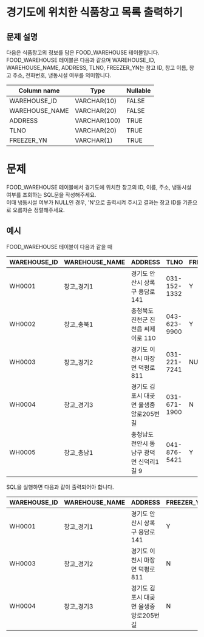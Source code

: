 # 경기도에 위치한 식품창고 목록 출력하기

## 문제 설명

다음은 식품창고의 정보를 담은 FOOD_WAREHOUSE 테이블입니다.  
FOOD_WAREHOUSE 테이블은 다음과 같으며 WAREHOUSE_ID, WAREHOUSE_NAME, ADDRESS, TLNO, FREEZER_YN는 창고 ID, 창고 이름, 창고 주소, 전화번호, 냉동시설 여부를 의미합니다.  

| Column name    | Type         | Nullable |
|----------------|--------------|----------|
| WAREHOUSE_ID   | VARCHAR(10)  | FALSE    |
| WAREHOUSE_NAME | VARCHAR(20)  | FALSE    |
| ADDRESS        | VARCHAR(100) | TRUE     |
| TLNO           | VARCHAR(20)  | TRUE     |
| FREEZER_YN     | VARCHAR(1)   | TRUE     |


# 문제

FOOD_WAREHOUSE 테이블에서 경기도에 위치한 창고의 ID, 이름, 주소, 냉동시설 여부를 조회하는 SQL문을 작성해주세요.  
이때 냉동시설 여부가 NULL인 경우, 'N'으로 출력시켜 주시고 결과는 창고 ID를 기준으로 오름차순 정렬해주세요.  


## 예시

FOOD_WAREHOUSE 테이블이 다음과 같을 때  

| WAREHOUSE_ID | WAREHOUSE_NAME | ADDRESS                                | TLNO         | FREEZER_YN |
|--------------|----------------|----------------------------------------|--------------|------------|
| WH0001       | 창고_경기1      | 경기도 안산시 상록구 용담로 141          | 031-152-1332 | Y          |
| WH0002       | 창고_충북1      | 충청북도 진천군 진천읍 씨제이로 110      | 043-623-9900 | Y          |
| WH0003       | 창고_경기2      | 경기도 이천시 마장면 덕평로 811          | 031-221-7241 | NULL       |
| WH0004       | 창고_경기3      | 경기도 김포시 대곶면 율생중앙로205번길    | 031-671-1900 | N          |
| WH0005       | 창고_충남1      | 충청남도 천안시 동남구 광덕면 신덕리1길 9 | 041-876-5421 | Y          |

SQL을 실행하면 다음과 같이 출력되어야 합니다.  

| WAREHOUSE_ID | WAREHOUSE_NAME | ADDRESS                             | FREEZER_YN |
|--------------|----------------|-------------------------------------|------------|
| WH0001       | 창고_경기1      | 경기도 안산시 상록구 용담로 141       | Y          |
| WH0003       | 창고_경기2      | 경기도 이천시 마장면 덕평로 811       | N          |
| WH0004       | 창고_경기3      | 경기도 김포시 대곶면 율생중앙로205번길 | N          |
